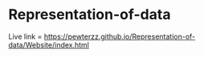 # Representation-of-data  
Live link = https://pewterzz.github.io/Representation-of-data/Website/index.html
